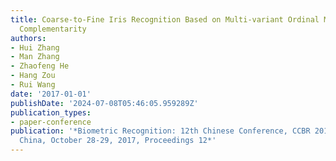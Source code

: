 ```yaml
---
title: Coarse-to-Fine Iris Recognition Based on Multi-variant Ordinal Measures Feature
  Complementarity
authors:
- Hui Zhang
- Man Zhang
- Zhaofeng He
- Hang Zou
- Rui Wang
date: '2017-01-01'
publishDate: '2024-07-08T05:46:05.959289Z'
publication_types:
- paper-conference
publication: '*Biometric Recognition: 12th Chinese Conference, CCBR 2017, Shenzhen,
  China, October 28-29, 2017, Proceedings 12*'
---
```

